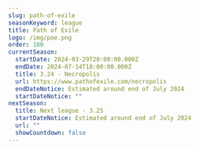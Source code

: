 ```yaml
---
slug: path-of-exile
seasonKeyword: league
title: Path of Exile
logo: /img/poe.png
order: 100
currentSeason:
  startDate: 2024-03-29T20:00:00.000Z
  endDate: 2024-07-14T18:00:00.000Z
  title: 3.24 - Necropolis
  url: https://www.pathofexile.com/necropolis
  endDateNotice: Estimated around end of July 2024
  startDateNotice: ""
nextSeason:
  title: Next league - 3.25
  startDateNotice: Estimated around end of July 2024
  url: ""
  showCountdown: false
---
```

